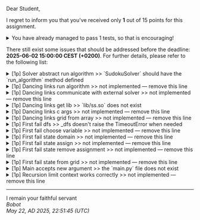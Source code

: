 Dear Student,

I regret to inform you that you've received only **1** out of 15 points for this assignment.
<details><summary>You have already managed to pass 1 tests, so that is encouraging!</summary>&emsp;☑&nbsp;[1p]&nbsp;Solver&nbsp;static&nbsp;solve</details>

There still exist some issues that should be addressed before the deadline: **2025-06-02 15:00:00 CEST (+0200)**. For further details, please refer to the following list:

<details><summary>[1p] Solver abstract run algorithm &gt;&gt; `SudokuSolver` should have the `run_algorithm` method defined</summary></details>
<details><summary>[1p] Dancing links run algorithm &gt;&gt; not implemented — remove this line</summary></details>
<details><summary>[1p] Dancing links communicate with external solver &gt;&gt; not implemented — remove this line</summary></details>
<details><summary>[1p] Dancing links get lib &gt;&gt; `lib/ss.so` does not exist</summary></details>
<details><summary>[1p] Dancing links c args &gt;&gt; not implemented — remove this line</summary></details>
<details><summary>[1p] Dancing links grid from array &gt;&gt; not implemented — remove this line</summary></details>
<details><summary>[1p] First fail dfs &gt;&gt; _dfs doesn&#x27;t raise the TimeoutError when needed</summary></details>
<details><summary>[1p] First fail choose variable &gt;&gt; not implemented — remove this line</summary></details>
<details><summary>[1p] First fail state domain &gt;&gt; not implemented — remove this line</summary></details>
<details><summary>[1p] First fail state assign &gt;&gt; not implemented — remove this line</summary></details>
<details><summary>[1p] First fail state remove assignment &gt;&gt; not implemented — remove this line</summary></details>
<details><summary>[1p] First fail state from grid &gt;&gt; not implemented — remove this line</summary></details>
<details><summary>[1p] Main accepts new argument &gt;&gt; the `main.py` file does not exist</summary></details>
<details><summary>[1p] Recursion limit context works correctly &gt;&gt; not implemented — remove this line</summary><br>During&nbsp;handling&nbsp;of&nbsp;the&nbsp;above&nbsp;exception,&nbsp;another&nbsp;exception&nbsp;occurred:<br>failed&nbsp;to&nbsp;create&nbsp;an&nbsp;object&nbsp;of&nbsp;type&nbsp;`recursion_limit_set_to`</details>

-----------
I remain your faithful servant\
_Bobot_\
_May 22, AD 2025, 22:51:45 (UTC)_